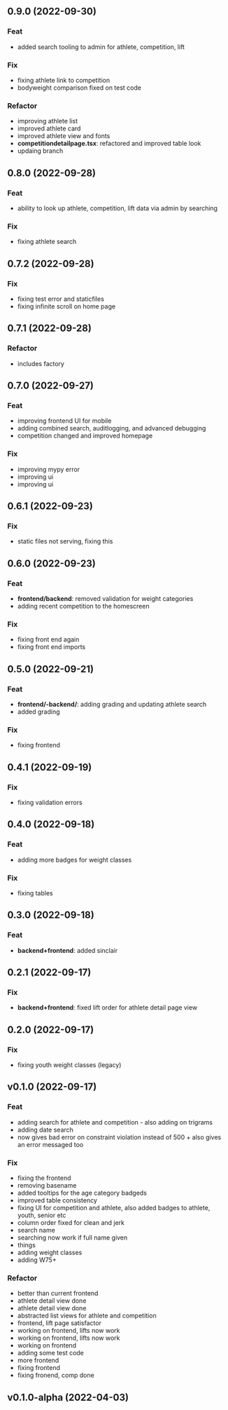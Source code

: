 ## 0.9.0 (2022-09-30)

### Feat

- added search tooling to admin for athlete, competition, lift

### Fix

- fixing athlete link to competition
- bodyweight comparison fixed on test code

### Refactor

- improving athlete list
- improved athlete card
- improved athlete view and fonts
- **competitiondetailpage.tsx**: refactored and improved table look
- updaing branch

## 0.8.0 (2022-09-28)

### Feat

- ability to look up athlete, competition, lift data via admin by searching

### Fix

- fixing athlete search

## 0.7.2 (2022-09-28)

### Fix

- fixing test error and staticfiles
- fixing infinite scroll on home page

## 0.7.1 (2022-09-28)

### Refactor

- includes factory

## 0.7.0 (2022-09-27)

### Feat

- improving frontend UI for mobile
- adding combined search, auditlogging, and advanced debugging
- competition changed and improved homepage

### Fix

- improving mypy error
- improving ui
- improving ui

## 0.6.1 (2022-09-23)

### Fix

- static files not serving, fixing this

## 0.6.0 (2022-09-23)

### Feat

- **frontend/backend**: removed validation for weight categories
- adding recent competition to the homescreen

### Fix

- fixing front end again
- fixing front end imports

## 0.5.0 (2022-09-21)

### Feat

- **frontend/-backend/**: adding grading and updating athlete search
- added grading

### Fix

- fixing frontend

## 0.4.1 (2022-09-19)

### Fix

- fixing validation errors

## 0.4.0 (2022-09-18)

### Feat

- adding more badges for weight classes

### Fix

- fixing tables

## 0.3.0 (2022-09-18)

### Feat

- **backend+frontend**: added sinclair

## 0.2.1 (2022-09-17)

### Fix

- **backend+frontend**: fixed lift order for athlete detail page view

## 0.2.0 (2022-09-17)

### Fix

- fixing youth weight classes (legacy)

## v0.1.0 (2022-09-17)

### Feat

- adding search for athlete and competition - also adding on trigrams
- adding date search
- now gives bad error on constraint violation instead of 500 + also gives an error messaged too

### Fix

- fixing the frontend
- removing basename
- added tooltips for the age category badgeds
- improved table consistency
- fixing UI for competition and athlete, also added badges to athlete, youth, senior etc
- column order fixed for clean and jerk
- search name
- searching now work if full name given
- things
- adding weight classes
- adding W75+

### Refactor

- better than current frontend
- athlete detail view done
- athlete detail view done
- abstracted list views for athlete and competition
- frontend, lift page satisfactor
- working on frontend, lifts now work
- working on frontend, lifts now work
- working on frontend
- adding some test code
- more frontend
- fixing frontend
- fixing fronend, comp done

## v0.1.0-alpha (2022-04-03)
